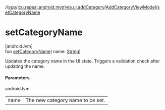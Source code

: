 //[app](../../../index.md)/[icu.repsaj.android.mytrivia.ui.addCategory](../index.md)/[AddCategoryViewModel](index.md)/[setCategoryName](set-category-name.md)

# setCategoryName

[androidJvm]\
fun [setCategoryName](set-category-name.md)(
name: [String](https://kotlinlang.org/api/latest/jvm/stdlib/kotlin/-string/index.html))

Updates the category name in the UI state. Triggers a validation check after updating the name.

#### Parameters

androidJvm

|      |                                  |
|------|----------------------------------|
| name | The new category name to be set. |
